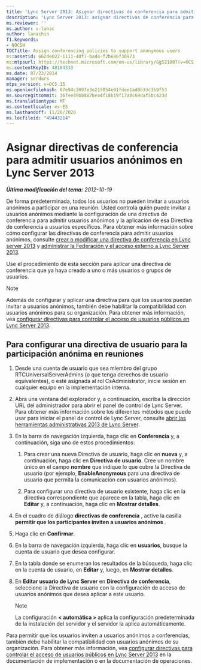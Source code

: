 ```yaml
---
title: 'Lync Server 2013: Asignar directivas de conferencia para admitir usuarios anónimos'
description: 'Lync Server 2013: asignar directivas de conferencia para admitir usuarios anónimos.'
ms.reviewer: ''
ms.author: v-lanac
author: lanachin
f1.keywords:
- NOCSH
TOCTitle: Assign conferencing policies to support anonymous users
ms:assetid: 662de022-1111-40f7-bad4-f2b686f30973
ms:mtpsurl: https://technet.microsoft.com/en-us/library/Gg521007(v=OCS.15)
ms:contentKeyID: 48184333
ms.date: 07/23/2014
manager: serdars
mtps_version: v=OCS.15
ms.openlocfilehash: 07e94c3097e3e21f854e91fdee1ad0b33c3b9f53
ms.sourcegitcommit: 36fee89bb887bea4f18b19f17a8c69daf5bc423d
ms.translationtype: MT
ms.contentlocale: es-ES
ms.lasthandoff: 11/26/2020
ms.locfileid: "49443214"
---
```

# <a name="assign-conferencing-policies-to-support-anonymous-users-in-lync-server-2013"></a>Asignar directivas de conferencia para admitir usuarios anónimos en Lync Server 2013

<div data-xmlns="http://www.w3.org/1999/xhtml">

<div class="topic" data-xmlns="http://www.w3.org/1999/xhtml" data-msxsl="urn:schemas-microsoft-com:xslt" data-cs="https://msdn.microsoft.com/">

<div data-asp="https://msdn2.microsoft.com/asp">



</div>

<div id="mainSection">

<div id="mainBody">

<span> </span>

_**Última modificación del tema:** 2012-10-19_

De forma predeterminada, todos los usuarios no pueden invitar a usuarios anónimos a participar en una reunión. Usted controla quién puede invitar a usuarios anónimos mediante la configuración de una directiva de conferencia para admitir usuarios anónimos y la aplicación de esa Directiva de conferencia a usuarios específicos. Para obtener más información sobre cómo configurar las directivas de conferencia para admitir usuarios anónimos, consulte [crear o modificar una directiva de conferencia en Lync server 2013](lync-server-2013-create-or-modify-a-conferencing-policy.md) y [administrar la Federación y el acceso externo a Lync Server 2013](lync-server-2013-managing-federation-and-external-access-to-lync-server-2013.md).

Use el procedimiento de esta sección para aplicar una directiva de conferencia que ya haya creado a uno o más usuarios o grupos de usuarios.

<div>


> [!NOTE]  
> Además de configurar y aplicar una directiva para que los usuarios puedan invitar a usuarios anónimos, también debe habilitar la compatibilidad con usuarios anónimos para su organización. Para obtener más información, vea <A href="lync-server-2013-configure-policies-to-control-public-user-access.md">configurar directivas para controlar el acceso de usuarios públicos en Lync Server 2013</A>.



</div>

<div>

## <a name="to-configure-a-user-policy-for-anonymous-participation-in-meetings"></a>Para configurar una directiva de usuario para la participación anónima en reuniones

1.  Desde una cuenta de usuario que sea miembro del grupo RTCUniversalServerAdmins (o que tenga derechos de usuario equivalentes), o esté asignada al rol CsAdministrator, inicie sesión en cualquier equipo en la implementación interna.

2.  Abra una ventana del explorador y, a continuación, escriba la dirección URL del administrador para abrir el panel de control de Lync Server. Para obtener más información sobre los diferentes métodos que puede usar para iniciar el panel de control de Lync Server, consulte [abrir las herramientas administrativas 2013 de Lync Server](lync-server-2013-open-lync-server-administrative-tools.md).

3.  En la barra de navegación izquierda, haga clic en **Conferencia** y, a continuación, siga uno de estos procedimientos:
    
    1.  Para crear una nueva Directiva de usuario, haga clic en **nueva** y, a continuación, haga clic en **Directiva de usuario**. Cree un nombre único en el campo **nombre** que indique lo que cubre la Directiva de usuario (por ejemplo, **EnableAnonymous** para una directiva de usuario que permita la comunicación con usuarios anónimos).
    
    2.  Para configurar una directiva de usuario existente, haga clic en la directiva correspondiente que aparece en la tabla, haga clic en **Editar** y, a continuación, haga clic en **Mostrar detalles**.

4.  En el cuadro de diálogo **directivas de conferencia** , active la casilla **permitir que los participantes inviten a usuarios anónimos** .

5.  Haga clic en **Confirmar**.

6.  En la barra de navegación izquierda, haga clic en **usuarios**, busque la cuenta de usuario que desea configurar.

7.  En la tabla donde se enumeran los resultados de la búsqueda, haga clic en la cuenta de usuario, en **Editar** y, luego, en **Mostrar detalles**.

8.  En **Editar usuario de Lync Server** en **Directiva de conferencia**, seleccione la Directiva de usuario con la configuración de acceso de usuarios anónimos que desea aplicar a este usuario.
    
    <div>
    

    > [!NOTE]  
    > La configuración <STRONG> &lt; automática &gt; </STRONG> aplica la configuración predeterminada de la instalación del servidor y el servidor la aplica automáticamente.

    
    </div>

Para permitir que los usuarios inviten a usuarios anónimos a conferencias, también debe habilitar la compatibilidad con usuarios anónimos de su organización. Para obtener más información, vea [configurar directivas para controlar el acceso de usuarios públicos en Lync Server 2013](lync-server-2013-configure-policies-to-control-public-user-access.md) en la documentación de implementación o en la documentación de operaciones.

</div>

</div>

<span> </span>

</div>

</div>

</div>

